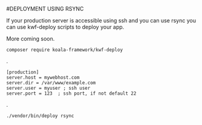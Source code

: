 #DEPLOYMENT USING RSYNC

If your production server is accessible using ssh and you can use rsync you can use kwf-deploy scripts to deploy your app.

More coming soon.

    composer require koala-framework/kwf-deploy

.



    [production]
    server.host = mywebhost.com
    server.dir = /var/www/example.com
    server.user = myuser ; ssh user
    server.port = 123  ; ssh port, if not default 22

.



    ./vendor/bin/deploy rsync